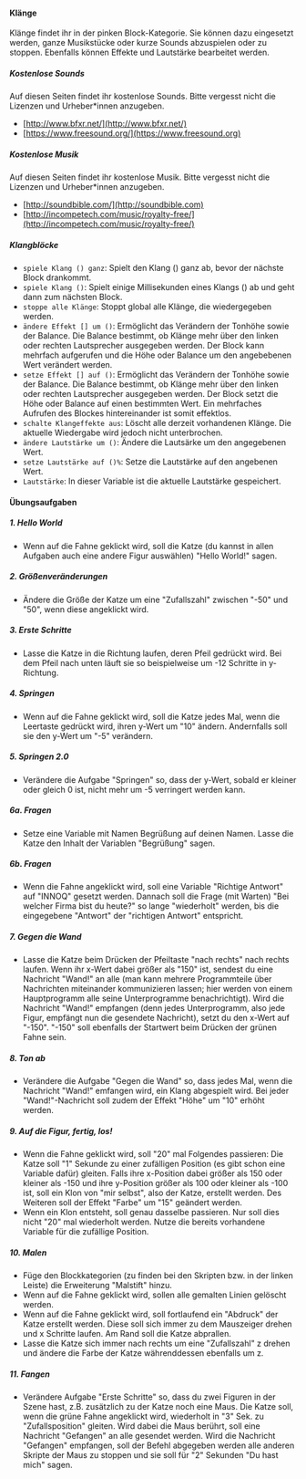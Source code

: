 #### Klänge

Klänge findet ihr in der pinken Block-Kategorie. Sie können dazu eingesetzt werden, ganze Musikstücke oder kurze Sounds abzuspielen oder zu stoppen. Ebenfalls können Effekte und Lautstärke bearbeitet werden.

##### Kostenlose Sounds

Auf diesen Seiten findet ihr kostenlose Sounds. Bitte vergesst nicht die Lizenzen und Urheber*innen anzugeben.

*   [http://www.bfxr.net/](http://www.bfxr.net/)
*   [https://www.freesound.org/](https://www.freesound.org)

##### Kostenlose Musik

Auf diesen Seiten findet ihr kostenlose Musik. Bitte vergesst nicht die Lizenzen und Urheber*innen anzugeben.

*   [http://soundbible.com/](http://soundbible.com)
*   [http://incompetech.com/music/royalty-free/](http://incompetech.com/music/royalty-free/)

##### Klangblöcke

*   `spiele Klang () ganz`: Spielt den Klang () ganz ab, bevor der nächste Block drankommt.
*   `spiele Klang ()`: Spielt einige Millisekunden eines Klangs () ab und geht dann zum nächsten Block.
*   `stoppe alle Klänge`: Stoppt global alle Klänge, die wiedergegeben werden.
*   `ändere Effekt [] um ()`: Ermöglicht das Verändern der Tonhöhe sowie der Balance. Die Balance bestimmt, ob Klänge mehr über den linken oder rechten Lautsprecher ausgegeben werden. Der Block kann mehrfach aufgerufen und die Höhe oder Balance um den angebebenen Wert verändert werden.
*   `setze Effekt [] auf ()`: Ermöglicht das Verändern der Tonhöhe sowie der Balance. Die Balance bestimmt, ob Klänge mehr über den linken oder rechten Lautsprecher ausgegeben werden. Der Block setzt die Höhe oder Balance auf einen bestimmten Wert. Ein mehrfaches Aufrufen des Blockes hintereinander ist somit effektlos.
*   `schalte Klangeffekte aus`: Löscht alle derzeit vorhandenen Klänge. Die aktuelle Wiedergabe wird jedoch nicht unterbrochen.
*   `ändere Lautstärke um ()`: Ändere die Lautsärke um den angegebenen Wert.
*   `setze Lautstärke auf ()%`: Setze die Lautstärke auf den angebenen Wert.
*   `Lautstärke`: In dieser Variable ist die aktuelle Lautstärke gespeichert.

#### Übungsaufgaben

##### 1\. Hello World

*   Wenn auf die Fahne geklickt wird, soll die Katze (du kannst in allen Aufgaben auch eine andere Figur auswählen) "Hello World!" sagen.

##### 2\. Größenveränderungen

*   Ändere die Größe der Katze um eine "Zufallszahl" zwischen "-50" und "50", wenn diese angeklickt wird.

##### 3\. Erste Schritte

*   Lasse die Katze in die Richtung laufen, deren Pfeil gedrückt wird. Bei dem Pfeil nach unten läuft sie so beispielweise um -12 Schritte in y-Richtung.

##### 4\. Springen

*   Wenn auf die Fahne geklickt wird, soll die Katze jedes Mal, wenn die Leertaste gedrückt wird, ihren y-Wert um "10" ändern. Andernfalls soll sie den y-Wert um "-5" verändern.

##### 5\. Springen 2.0

*   Verändere die Aufgabe "Springen" so, dass der y-Wert, sobald er kleiner oder gleich 0 ist, nicht mehr um -5 verringert werden kann.

##### 6a\. Fragen
*   Setze eine Variable mit Namen Begrüßung auf deinen Namen. Lasse die Katze den Inhalt der Variablen "Begrüßung" sagen.

##### 6b\. Fragen

*   Wenn die Fahne angeklickt wird, soll eine Variable "Richtige Antwort" auf "INNOQ" gesetzt werden. Dannach soll die Frage (mit Warten) "Bei welcher Firma bist du heute?" so lange "wiederholt" werden, bis die eingegebene "Antwort" der "richtigen Antwort" entspricht.

##### 7\. Gegen die Wand

*   Lasse die Katze beim Drücken der Pfeiltaste "nach rechts" nach rechts laufen. Wenn ihr x-Wert dabei größer als "150" ist, sendest du eine Nachricht "Wand!" an alle (man kann mehrere Programmteile über Nachrichten miteinander kommunizieren lassen; hier werden von einem Hauptprogramm alle seine Unterprogramme benachrichtigt). Wird die Nachricht "Wand!" empfangen (denn jedes Unterprogramm, also jede Figur, empfängt nun die gesendete Nachricht), setzt du den x-Wert auf "-150". "-150" soll ebenfalls der Startwert beim Drücken der grünen Fahne sein.

##### 8\. Ton ab

*   Verändere die Aufgabe "Gegen die Wand" so, dass jedes Mal, wenn die Nachricht "Wand!" emfangen wird, ein Klang abgespielt wird. Bei jeder "Wand!"-Nachricht soll zudem der Effekt "Höhe" um "10" erhöht werden.

##### 9\. Auf die Figur, fertig, los!

*   Wenn die Fahne geklickt wird, soll "20" mal Folgendes passieren: Die Katze soll "1" Sekunde zu einer zufälligen Position (es gibt schon eine Variable dafür) gleiten. Falls ihre x-Position dabei größer als 150 oder kleiner als -150 und ihre y-Position größer als 100 oder kleiner als -100 ist, soll ein Klon von "mir selbst", also der Katze, erstellt werden. Des Weiteren soll der Effekt "Farbe" um "15" geändert werden.
*   Wenn ein Klon entsteht, soll genau dasselbe passieren. Nur soll dies nicht "20" mal wiederholt werden. Nutze die bereits vorhandene Variable für die zufällige Position.

##### 10\. Malen

*   Füge den Blockkategorien (zu finden bei den Skripten bzw. in der linken Leiste) die Erweiterung "Malstift" hinzu.
*   Wenn auf die Fahne geklickt wird, sollen alle gemalten Linien gelöscht werden.
*   Wenn auf die Fahne geklickt wird, soll fortlaufend ein "Abdruck" der Katze erstellt werden. Diese soll sich immer zu dem Mauszeiger drehen und x Schritte laufen. Am Rand soll die Katze abprallen.
*   Lasse die Katze sich immer nach rechts um eine "Zufallszahl" z drehen und ändere die Farbe der Katze währenddessen ebenfalls um z.

##### 11\. Fangen

*   Verändere Aufgabe "Erste Schritte" so, dass du zwei Figuren in der Szene hast, z.B. zusätzlich zu der Katze noch eine Maus. Die Katze soll, wenn die grüne Fahne angeklickt wird, wiederholt in "3" Sek. zu "Zufallsposition" gleiten. Wird dabei die Maus berührt, soll eine Nachricht "Gefangen" an alle gesendet werden. Wird die Nachricht "Gefangen" empfangen, soll der Befehl abgegeben werden alle anderen Skripte der Maus zu stoppen und sie soll für "2" Sekunden "Du hast mich" sagen.
